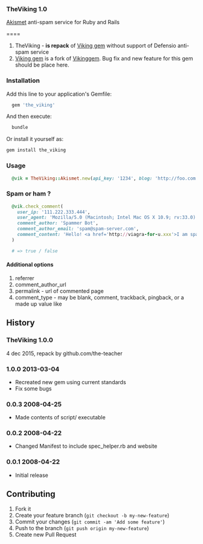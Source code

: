 ### TheViking 1.0

[Akismet](https://akismet.com/) anti-spam service for Ruby and Rails

====

1. TheViking - **is repack** of [Viking gem](https://github.com/dimelo/viking) without support of Defensio anti-spam service
2. [Viking gem](https://github.com/dimelo/viking) is a fork of [Vikinggem](https://rubygems.org/gems/vikinggem). Bug fix and new feature for this gem should be place here.

### Installation

Add this line to your application's Gemfile:

```ruby
  gem 'the_viking'
```

And then execute:

```sh
  bundle
```

Or install it yourself as:

```sh
gem install the_viking
```

### Usage

```ruby
  @vik = TheViking::Akismet.new(api_key: '1234', blog: 'http://foo.com')
```

### Spam or ham ?

```ruby
  @vik.check_comment(
    user_ip: '111.222.333.444',
    user_agent: 'Mozilla/5.0 (Macintosh; Intel Mac OS X 10.9; rv:33.0) Gecko/20100101 Firefox/33.0',
    comment_author: 'Spammer Bot',
    comment_author_email: 'spam@spam-server.com',
    comment_content: 'Hello! <a href='http://viagra-for-u.xxx'>I am spammer! Click it!</a>'
  )

  # => true / false
```

#### Additional options

1. referrer
2. comment_author_url
3. permalink - url of commented page
4. comment_type - may be blank, comment, trackback, pingback, or a made up value like

## History

### TheViking 1.0.0

4 dec 2015, repack by github.com/the-teacher

### 1.0.0 2013-03-04

* Recreated new gem using current standards
* Fix some bugs

### 0.0.3 2008-04-25

* Made contents of script/ executable

### 0.0.2 2008-04-22

* Changed Manifest to include spec_helper.rb and website

### 0.0.1 2008-04-22

* Initial release

## Contributing

1. Fork it
2. Create your feature branch (`git checkout -b my-new-feature`)
3. Commit your changes (`git commit -am 'Add some feature'`)
4. Push to the branch (`git push origin my-new-feature`)
5. Create new Pull Request
